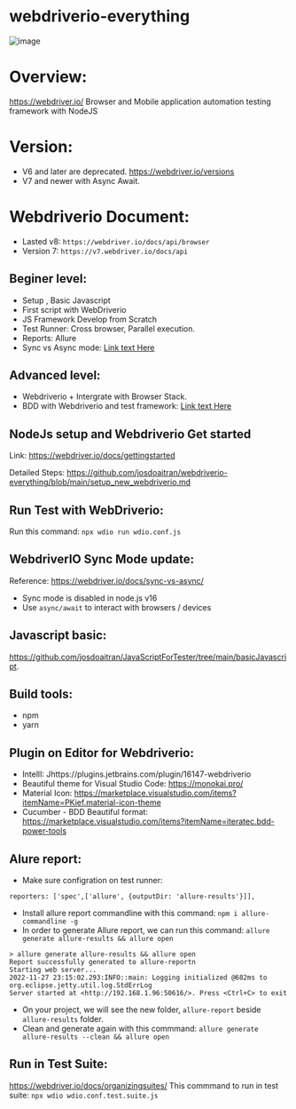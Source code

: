 # webdriverio-everything
![image](https://user-images.githubusercontent.com/17884068/147403460-8a51e402-c8b9-46a1-a217-313c58901d1a.png)

# Overview:
https://webdriver.io/
Browser and Mobile application automation testing framework with NodeJS

# Version:
- V6 and later are deprecated. https://webdriver.io/versions
- V7 and newer with Async Await.

# Webdriverio Document:
- Lasted v8: `https://webdriver.io/docs/api/browser`
- Version 7: `https://v7.webdriver.io/docs/api`

## Beginer level:

- Setup , Basic Javascript
- First script with WebDriverio
- JS Framework Develop from Scratch
- Test Runner: Cross browser, Parallel execution.
- Reports: Allure
- Sync vs Async mode: [Link text Here](https://webdriver.io/docs/sync-vs-async/)


## Advanced level:

- Webdriverio + Intergrate with Browser Stack.
- BDD with Webdriverio and test framework: [Link text Here](https://webdriver.io/docs/frameworks/)



## NodeJs setup and Webdriverio Get started
Link: https://webdriver.io/docs/gettingstarted

Detailed Steps: https://github.com/josdoaitran/webdriverio-everything/blob/main/setup_new_webdriverio.md


## Run Test with WebDriverio:
Run this command: `npx wdio run wdio.conf.js`

## WebdriverIO Sync Mode update:
Reference: https://webdriver.io/docs/sync-vs-async/
- Sync mode is disabled in node.js v16
- Use `async/await` to interact with browsers / devices


## Javascript basic:
https://github.com/josdoaitran/JavaScriptForTester/tree/main/basicJavascript.


## Build tools:
- npm
- yarn

## Plugin on Editor for Webdriverio:
- IntellI: Jhttps://plugins.jetbrains.com/plugin/16147-webdriverio
- Beautiful theme for Visual Studio Code: https://monokai.pro/
- Material Icon: https://marketplace.visualstudio.com/items?itemName=PKief.material-icon-theme
- Cucumber - BDD Beautiful format: https://marketplace.visualstudio.com/items?itemName=iteratec.bdd-power-tools

## Alure report:
- Make sure configration on test runner: 
```
reporters: ['spec',['allure', {outputDir: 'allure-results'}]],
```
- Install allure report commandline with this command: `npm i allure-commandline -g`
- In order to generate Allure report, we can run this command: `allure generate allure-results && allure open`
```
> allure generate allure-results && allure open
Report successfully generated to allure-reportn
Starting web server...
2022-11-27 23:15:02.293:INFO::main: Logging initialized @682ms to org.eclipse.jetty.util.log.StdErrLog
Server started at <http://192.168.1.96:50616/>. Press <Ctrl+C> to exit

```
- On your project, we will see the new folder, `allure-report` beside `allure-results` folder.
- Clean and generate again with this commmand: `allure generate allure-results --clean && allure open`

## Run in Test Suite:
https://webdriver.io/docs/organizingsuites/
This commmand to run in test suite: `npx wdio wdio.conf.test.suite.js`